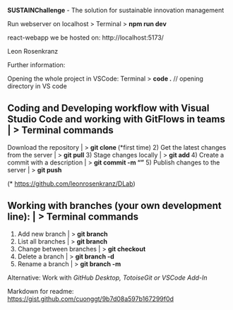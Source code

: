 **SUSTAINChallenge** - The solution for sustainable innovation management

Run webserver on localhost > Terminal > **npm run dev**

react-webapp we be hosted on: http://localhost:5173/

Leon Rosenkranz


Further information:

Opening the whole project in VSCode: Terminal > **code .** // opening directory in VS code

Coding and Developing workflow with Visual Studio Code and working with GitFlows in teams | > Terminal commands
-
Download the repository                 | > **git clone <RepositoryURL>** (*first time)
2) Get the latest changes from the server  | > **git pull**
3) Stage changes locally                   | > **git add <filename>**
4) Create a commit with a description      | > **git commit -m “<Commit Description>”**
5) Publish changes to the server           | > **git push**

  (* https://github.com/leonrosenkranz/DLab)

Working with branches (your own development line): | > Terminal commands
-
1) Add new branch                           | > **git branch**
2) List all branches                        | > **git branch <branch>**
3) Change between branches                  | > **git checkout <branch>**
4) Delete a branch                          | > **git branch -d**
5) Rename a branch                          | > **git branch -m <branch>**
 
Alternative: Work with _GitHub Desktop, TotoiseGit or VSCode Add-In_
  
Markdown for readme: https://gist.github.com/cuonggt/9b7d08a597b167299f0d
